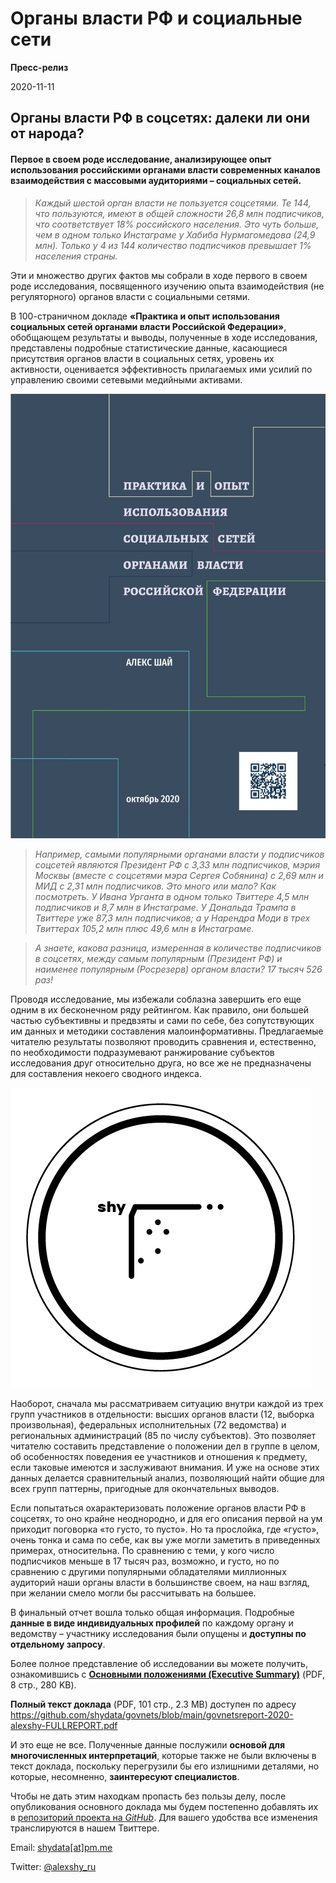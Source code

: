 # Органы власти РФ и социальные сети


**Пресс-релиз**

2020-11-11


## Органы власти РФ в соцсетях: далеки ли они от народа?

#### Первое в своем роде исследование, анализирующее опыт использования российскими органами власти современных каналов взаимодействия с массовыми аудиториями – социальных сетей.

>_Каждый шестой орган власти не пользуется соцсетями. Те 144, что пользуются, имеют в общей сложности 26,8 млн подписчиков, что соответствует 18% российского населения. Это чуть больше, чем в одном только Инстаграме у Хабиба Нурмагомедова (24,9 млн). Только у 4 из 144 количество подписчиков превышает 1% населения страны._

Эти и множество других фактов мы собрали в ходе первого в своем роде исследования, посвященного изучению опыта взаимодействия (не регуляторного) органов власти с социальными сетями.

В 100-страничном докладе **«Практика и опыт использования социальных сетей органами власти Российской Федерации»**, обобщающем результаты и выводы, полученные в ходе исследования, представлены подробные статистические данные, касающиеся присутствия органов власти в социальных сетях, уровень их активности, оценивается эффективность прилагаемых ими усилий по управлению своими сетевыми медийными активами.

![alt text](https://github.com/shydata/govnets/blob/main/_cover.png "Обложка Отчета")

>_Например, самыми популярными органами власти у подписчиков соцсетей являются Президент РФ с 3,33 млн подписчиков, мэрия Москвы (вместе с соцсетями мэра Сергея Собянина) с 2,69 млн и МИД с 2,31 млн подписчиков. Это много или мало? Как посмотреть. У Ивана Урганта в одном только Твиттере 4,5 млн подписчиков и 8,7 млн в Инстаграме. У Дональда Трампа в Твиттере уже 87,3 млн подписчиков; а у Нарендра Моди в трех Твиттерах 105,2 млн плюс 49,6 млн в Инстаграме._

>_А знаете, какова разница, измеренная в количестве подписчиков в соцсетях, между самым популярным (Президент РФ) и наименее популярным (Росрезерв) органом власти? 17 тысяч 526 раз!_

Проводя исследование, мы избежали соблазна завершить его еще одним в их бесконечном ряду рейтингом. Как правило, они большей частью субъективны и предвзяты и сами по себе, без сопутствующих им данных и методики составления малоинформативны. Предлагаемые читателю результаты позволяют проводить сравнения и, естественно, по необходимости подразумевают ранжирование субъектов исследования друг относительно друга, но все же не предназначены для составления некоего сводного индекса.

<a href="https://www.w3.org/"><img src="https://github.com/shydata/govnets/blob/main/shy_data_b.png" alt="logo"/></a>

Наоборот, сначала мы рассматриваем ситуацию внутри каждой из трех групп участников в отдельности: высших органов власти (12, выборка произвольная), федеральных исполнительных (72 ведомства) и региональных администраций (85 по числу субъектов). Это позволяет читателю составить представление о положении дел в группе в целом, об особенностях поведения ее участников и отношения к предмету, если таковые имеются и заслуживают внимания. И уже на основе этих данных делается сравнительный анализ, позволяющий найти общие для всех групп паттерны, пригодные для окончательных выводов.

Если попытаться охарактеризовать положение органов власти РФ в соцсетях, то оно крайне неоднородно, и для его описания первой на ум приходит поговорка «то густо, то пусто». Но та прослойка, где «густо», очень тонка и сама по себе, как вы уже могли заметить в приведенных примерах, относительна. По сравнению с теми, у кого число подписчиков меньше в 17 тысяч раз, возможно, и густо, но по сравнению с другими популярными обладателями миллионных аудиторий наши органы власти в большинстве своем, на наш взгляд, при желании смело могли бы рассчитывать на большее.

В финальный отчет вошла только общая информация. Подробные __данные в виде индивидуальных профилей__ по каждому органу и ведомству – участнику исследования были опущены и __доступны по отдельному запросу__.

Более полное представление об исследовании вы можете получить, ознакомившись с [__Основными положениями (Executive Summary)__](https://github.com/shydata/govnets/blob/main/govnetsreport-2020-alexshy-EXECUTIVESUMMARY.pdf) (PDF, 8 стр., 280 KB).

__Полный текст доклада__ (PDF, 101 стр., 2.3 MB) доступен по адресу <https://github.com/shydata/govnets/blob/main/govnetsreport-2020-alexshy-FULLREPORT.pdf>

И это еще не все. Полученные данные послужили __основой для многочисленных интерпретаций__, которые также не были включены в текст доклада, поскольку перегрузили бы его излишними деталями, но которые, несомненно, __заинтересуют специалистов__.

Чтобы не дать этим находкам пропасть без пользы делу, после опубликования основного доклада мы будем постепенно добавлять их в [репозиторий проекта на _GitHub_](https://github.com/shydata/govnets). Для вашего удобства все изменения транслируются в нашем Твиттере.

Email: [shydata[at]pm.me](mailto:shydata@pm.me)

Twitter: [@alexshy_ru](https://twitter.com/alexshy_ru)
